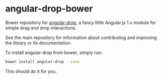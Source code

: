 angular-drop-bower
==================

Bower repository for [angular-drop](http://github.com/caitp/angular-drop), a fancy little Angular.js 1.x module for simple drag and drop interactions.

See the main repository for information about contributing and improving the library or its documentation.

To install angular-drop from bower, simply run:

```bash
bower install angular-drop --save
```

This should do it for you.
